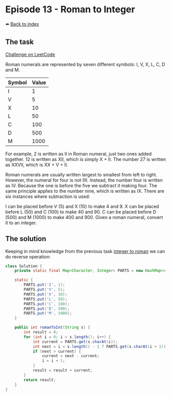 # Episode 13 - Roman to Integer

⬅️ [Back to index](README.md)

## The task

[Challenge on LeetCode](https://leetcode.com/problems/roman-to-integer/)

Roman numerals are represented by seven different symbols: I, V, X, L, C, D and M.

| Symbol | Value |
| ------ | ----- |
| I      | 1     |
| V      | 5     |
| X      | 10    |
| L      | 50    |
| C      | 100   |
| D      | 500   |
| M      | 1000  |

For example, 2 is written as II in Roman numeral, just two ones added together. 12 is written as XII, which is simply X + II. The number 27 is written as XXVII, which is XX + V + II.

Roman numerals are usually written largest to smallest from left to right. However, the numeral for four is not IIII. Instead, the number four is written as IV. Because the one is before the five we subtract it making four. The same principle applies to the number nine, which is written as IX. There are six instances where subtraction is used:

I can be placed before V (5) and X (10) to make 4 and 9. 
X can be placed before L (50) and C (100) to make 40 and 90. 
C can be placed before D (500) and M (1000) to make 400 and 900.
Given a roman numeral, convert it to an integer.

## The solution

Keeping in mind knowledge from the previous task [integer to roman](./e12-integer-to-roman.md) we can do reverse operation: 

```java
class Solution {
    private static final Map<Character, Integer> PARTS = new HashMap<>();

    static {
        PARTS.put('I', 1);
        PARTS.put('V', 5);
        PARTS.put('X', 10);
        PARTS.put('L', 50);
        PARTS.put('C', 100);
        PARTS.put('D', 500);
        PARTS.put('M', 1000);
    }

    public int romanToInt(String s) {
        int result = 0;
        for (int i = 0; i < s.length(); i++) {
            int current = PARTS.get(s.charAt(i));
            int next = i < s.length() - 1 ? PARTS.get(s.charAt(i + 1)) : 0;
            if (next > current) {
                current = next - current; 
                i = i + 1;
            }
            result = result + current; 
        } 
        return result; 
    }
}
```